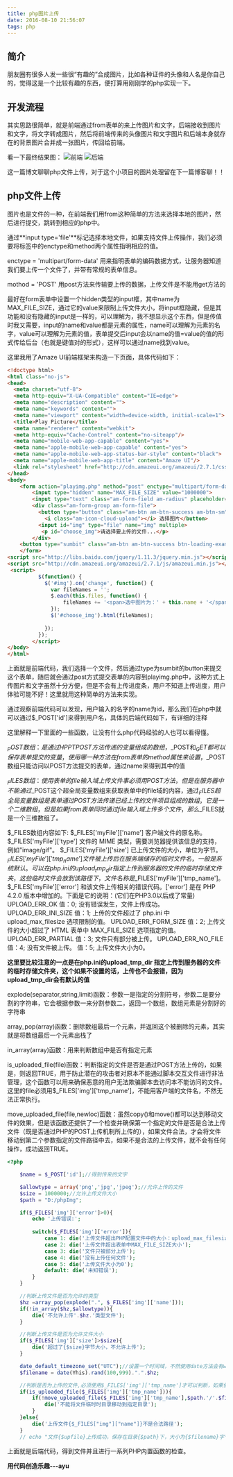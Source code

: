 ```yaml
---
title: php图片上传
date: 2016-08-10 21:56:07
tags: php
---
```


## 简介
朋友圈有很多人发一些很“有趣的”合成图片，比如各种证件的头像和人名是你自己的，觉得这是一个比较有趣的东西，便打算用刚刚学的php实现一下。

## 开发流程
其实思路很简单，就是前端通过from表单的来上传图片和文字，后端接收到图片和文字，将文字转成图片，然后将前端传来的头像图片和文字图片和后端本身就存在的背景图片合并成一张图片，传回给前端。

看一下最终结果图：
![前端](http://obfs4iize.bkt.clouddn.com/php%E5%9B%BE%E7%89%87%E5%90%88%E6%88%90%E5%89%8D%E7%AB%AF.jpg)
![后端](http://obfs4iize.bkt.clouddn.com/php%E5%9B%BE%E7%89%87%E5%90%88%E6%88%90%E7%BB%93%E6%9E%9C.jpg)

这一篇博文聊聊php文件上传，对于这个小项目的图片处理留在下一篇博客聊！！

## php文件上传
图片也是文件的一种，在前端我们用from这种简单的方法来选择本地的图片，然后进行提交，跳转到相应的php中。

通过**input type='file'**标记选择本地文件，如果支持文件上传操作，我们必须要将<from>标签中的enctype和method两个属性指明相应的值。

enctype = 'multipart/form-data'	用来指明表单的编码数据方式，让服务器知道我们要上传一个文件了，并带有常规的表单信息。

mothod = 'POST' 用post方法来传输要上传的数据，上传文件是不能用get方法的

最好在form表单中设置一个hidden类型的input框，其中name为MAX_FILE_SIZE，通过它的value来限制上传文件大小，将input框隐藏，但是其功能和没有隐藏的input是一样的，可以理解为，我不想显示这个东西，但是传值时我又需要，input的name和value都是元素的属性，name可以理解为元素的名字，value可以理解为元素的值，表单提交后input会以name的值=value的值的形式传给后台（也就是键值对的形式），这样可以通过name找到value。

这里我用了Amaze UI前端框架来构造一下页面，具体代码如下：

```html
<!doctype html>
<html class="no-js">
<head>
  <meta charset="utf-8">
  <meta http-equiv="X-UA-Compatible" content="IE=edge">
  <meta name="description" content="">
  <meta name="keywords" content="">
  <meta name="viewport" content="width=device-width, initial-scale=1">
  <title>Play Picture</title>
  <meta name="renderer" content="webkit">
  <meta http-equiv="Cache-Control" content="no-siteapp"/>
  <meta name="mobile-web-app-capable" content="yes"> 
  <meta name="apple-mobile-web-app-capable" content="yes">
  <meta name="apple-mobile-web-app-status-bar-style" content="black">
  <meta name="apple-mobile-web-app-title" content="Amaze UI"/>
  <link rel="stylesheet" href="http://cdn.amazeui.org/amazeui/2.7.1/css/amazeui.min.css">
</head>
<body>   
    <form action="playimg.php" method="post" enctype="multipart/form-data">
        <input type="hidden" name="MAX_FILE_SIZE" value="1000000">
        <input type="text" class="am-form-field am-radius" placeholder="输入姓名" name="id" />
        <div class="am-form-group am-form-file">
          <button type="button" class="am-btn am-btn-success am-btn-sm">
            <i class="am-icon-cloud-upload"></i> 选择图片</button>
          <input id="img" type="file" name="img" multiple> 
           <p id="choose_img">请选择要上传的文件...</p>
        </div>    
    <button type="sumbit" class="am-btn am-btn-success btn-loading-example" data-am-loading="{spinner: 'circle-o-notch', loadingText: '提交中...', resetText: '提交成功'}">提交</button>
    </form> 
<script src="http://libs.baidu.com/jquery/1.11.3/jquery.min.js"></script>
<script src="http://cdn.amazeui.org/amazeui/2.7.1/js/amazeui.min.js"></script>
 <script>
          $(function() {
            $('#img').on('change', function() {
              var fileNames = '';
              $.each(this.files, function() {
                  fileNames += '<span>选中图片为：' + this.name + '</span> ';
              });
              $('#choose_img').html(fileNames);
            
            });
          });
        </script>
</body>
</html>
```

上面就是前端代码，我们选择一个文件，然后通过type为sumbit的button来提交这个表单，随后就会通过post方式提交表单的内容到playimg.php中，这种方式上传图片和文字虽然十分方便，但是不会有上传进度条，用户不知道上传进度，用户体验可能不好！这里就用这种简单的方法来实现。

通过观察前端代码可以发现，用户输入的名字的name为id，那么我们在php中就可以通过$_POST['id']来得到用户名，具体的后端代码如下，有详细的注释

这里解释一下里面的一些函数，让没有什么php代码经验的人也可以看得懂。

$_POST数组：是通过HPPT POST方法传递的变量组成的数组，$_POST和$_GET都可以保存表单提交的变量，使用哪一种方法在from表单的method属性来设置，$_POST数组只能访问以POST方法提交的表单，通过name来得到其中的值

$_FILES数组：使用表单的file输入域上传文件事必须用POST方法，但是在服务器中不能通过$_POST这个超全局变量数组来获取表单中的file域的内容，通过$_FILES超全局变量数组是表单通过POST方法传递已经上传的文件项目组成的数组，它是一个二维数组，但是如果from表单同时通过file输入域上传多个文件，那么$_FILES就是一个三维数组了。

$_FILES数组内容如下: 
$_FILES['myFile']['name'] 客户端文件的原名称。 
$_FILES['myFile']['type'] 文件的 MIME 类型，需要浏览器提供该信息的支持，例如"image/gif"。 
$_FILES['myFile']['size'] 已上传文件的大小，单位为字节。 
$_FILES['myFile']['tmp_name'] 文件被上传后在服务端储存的临时文件名，一般是系统默认。可以在php.ini的upload_tmp_dir 指定上传到服务器的文件的临时存储文件夹，这些临时文件会放到该路径下，文件名称是$_FILES['myFile']['tmp_name']。 
$_FILES['myFile']['error'] 和该文件上传相关的错误代码。['error'] 是在 PHP 4.2.0 版本中增加的。下面是它的说明：(它们在PHP3.0以后成了常量) 
UPLOAD_ERR_OK 
值：0; 没有错误发生，文件上传成功。 
UPLOAD_ERR_INI_SIZE 
值：1; 上传的文件超过了 php.ini 中 upload_max_filesize 选项限制的值。 
UPLOAD_ERR_FORM_SIZE 
值：2; 上传文件的大小超过了 HTML 表单中 MAX_FILE_SIZE 选项指定的值。 
UPLOAD_ERR_PARTIAL 
值：3; 文件只有部分被上传。 
UPLOAD_ERR_NO_FILE 
值：4; 没有文件被上传。 
值：5; 上传文件大小为0。

**这里要比较注意的一点是在php.ini的upload_tmp_dir 指定上传到服务器的文件的临时存储文件夹，这个如果不设置的话，上传也不会报错，因为upload_tmp_dir会有默认的值**


explode(separator,string,limit)函数：参数一是指定的分割符号，参数二是要分割的字符串，它会根据参数一来分割参数二，返回一个数组，数组元素是分割好的字符串

array_pop(array)函数：删除数组最后一个元素，并返回这个被删除的元素，其实就是将数组最后一个元素出栈了

in_array(array)函数：用来判断数组中是否有指定元素

is_uploaded_file(file)函数：判断指定的文件是否是通过POST方法上传的，如果是，则返回TRUE，用于防止潜在的攻击者对原本不能通过脚本交互文件进行非法管理，这个函数可以用来确保恶意的用户无法欺骗脚本去访问本不能访问的文件。这里的file必须用$_FILES['img']['tmp_name']，不能用客户端的文件名，不然无法正常执行。

move_uploaded_file(file,newloc)函数：虽然copy()和move()都可以达到移动文件的效果，但是该函数还提供了一个检查并确保第一个指定的文件是否是合法上传文件（既是否通过PHP的POST上传机制所上传的），如果文件合法，才会将文件移动到第二个参数指定的文件路径中去，如果不是合法的上传文件，就不会有任何操作，成功返回TRUE。

```php
<?php

	$name = $_POST['id'];//得到传来的文字

	$allowtype = array('png','jpg','jpeg');//允许上传的文件
	$size = 1000000;//允许上传文件大小
	$path = "D:/phpImg";

	if($_FILES['img']['error']>0){
		echo '上传错误:';
	
		switch($_FILES['img']['error']){
			case 1: die('上传文件超出PHP配置文件中的大小：upload_max_filesize');
			case 2: die('上传文件超出表单中MAX_FILE_SIZE大小');
			case 3: die('文件只被部分上传');
			case 4: die('没有上传任何文件');
			case 5: die('上传文件大小为0');
			default: die('未知错误');
		}
	} 

	//判断上传文件是否为允许的类型
	$hz =array_pop(explode(".", $_FILES['img']['name']));
	if(!in_array($hz,$allowtype)){
		die('不允许上传'.$hz.'类型文件');
	}

	//判断上传文件是否为允许文件大小
	if($_FILES['img']['size']>$size){
		die('超过了{$size}字节大小，不允许上传');
	}

	date_default_timezone_set("UTC");//设置一个时间域，不然使用date方法会有warning
	$filename = date(Yhis).rand(100,999).".".$hz;

	//判断是否为上传的文件,必须使用$_FILES['img']['tmp_name']才可以判断，如果使用从客户端上的名字，则不能正常运行
	if(is_uploaded_file($_FILES['img']['tmp_name'])){
		if(!move_uploaded_file($_FILES['img']['tmp_name'],$path.'/'.$filename)){
			die('不能将文件临时时目录移动到指定目录');
		}
	}else{
		die('上传文件{$_FILES["img"]["name"]}不是合法路径');
	}
	// echo "文件{$upfile}上传成功，保存在目录{$path}下，大小为{$filename}字节";
```
上面就是后端代码，得到文件并且进行一系列PHP内置函数的检查。

**用代码创造乐趣---ayu**